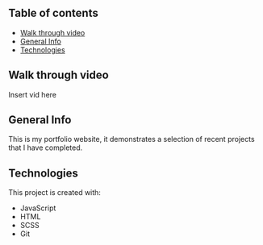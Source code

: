 ## Table of contents
* [Walk through video](#walk-through-video)
* [General Info](#general-info)
* [Technologies](#technologies)

## Walk through video
Insert vid here

## General Info
This is my portfolio website, it demonstrates a selection of recent projects
that I have completed.

## Technologies
This project is created with:
* JavaScript
* HTML
* SCSS
* Git